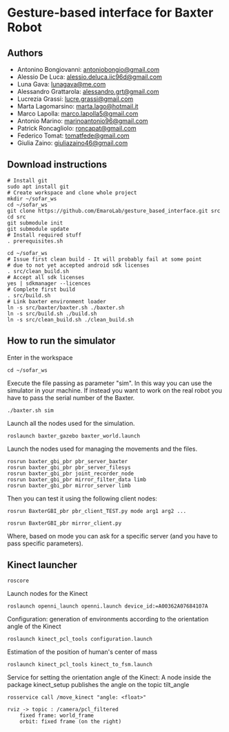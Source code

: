 # Gesture-based interface for Baxter Robot

## Authors
* Antonino Bongiovanni: antoniobongio@gmail.com
* Alessio De Luca: alessio.deluca.iic96d@gmail.com
* Luna Gava: lunagava@me.com
* Alessandro Grattarola: alessandro.grt@gmail.com
* Lucrezia Grassi: lucre.grassi@gmail.com
* Marta Lagomarsino: marta.lago@hotmail.it
* Marco Lapolla: marco.lapolla5@gmail.com
* Antonio Marino: marinoantonio96@gmail.com
* Patrick Roncagliolo: roncapat@gmail.com
* Federico Tomat: tomatfede@gmail.com
* Giulia Zaino: giuliazaino46@gmail.com

## Download instructions
```
# Install git
sudo apt install git
# Create workspace and clone whole project
mkdir ~/sofar_ws
cd ~/sofar_ws
git clone https://github.com/EmaroLab/gesture_based_interface.git src
cd src
git submodule init
git submodule update
# Install required stuff
. prerequisites.sh

cd ~/sofar_ws
# Issue first clean build - It will probably fail at some point 
# due to not yet accepted android sdk licenses
. src/clean_build.sh
# Accept all sdk licenses
yes | sdkmanager --licences
# Complete first build
. src/build.sh
# Link baxter environment loader
ln -s src/baxter/baxter.sh ./baxter.sh
ln -s src/build.sh ./build.sh
ln -s src/clean_build.sh ./clean_build.sh
```

## How to run the simulator
Enter in the workspace
```
cd ~/sofar_ws
```

Execute the file passing as parameter "sim". In this way you can use the simulator in your machine.
If instead you want to work on the real robot you have to pass the serial number of the Baxter.
```
./baxter.sh sim
```

Launch all the nodes used for the simulation.
```
roslaunch baxter_gazebo baxter_world.launch
```

Launch the nodes used for managing the movements and the files.
```
rosrun baxter_gbi_pbr pbr_server_baxter
rosrun baxter_gbi_pbr pbr_server_filesys
rosrun baxter_gbi_pbr joint_recorder_node
rosrun baxter_gbi_pbr mirror_filter_data limb
rosrun baxter_gbi_pbr mirror_server limb
```


Then you can test it using the following client nodes:
```
rosrun BaxterGBI_pbr pbr_client_TEST.py mode arg1 arg2 ...

rosrun BaxterGBI_pbr mirror_client.py
```

Where, based on mode you can ask for a specific server (and you have to pass specific parameters).


## Kinect launcher
```
roscore
```
Launch nodes for the Kinect
```
roslaunch openni_launch openni.launch device_id:=A00362A07684107A
```
Configuration: generation of environments according to the orientation angle of the Kinect
```
roslaunch kinect_pcl_tools configuration.launch
```
Estimation of the position of human's center of mass
```
roslaunch kinect_pcl_tools kinect_to_fsm.launch
```
Service for setting the orientation angle of the Kinect: 
A node inside the package kinect_setup publishes the angle on the topic tilt_angle
```
rosservice call /move_kinect "angle: <float>"
```

```
rviz -> topic : /camera/pcl_filtered
	fixed frame: world_frame
	orbit: fixed frame (on the right)
```
